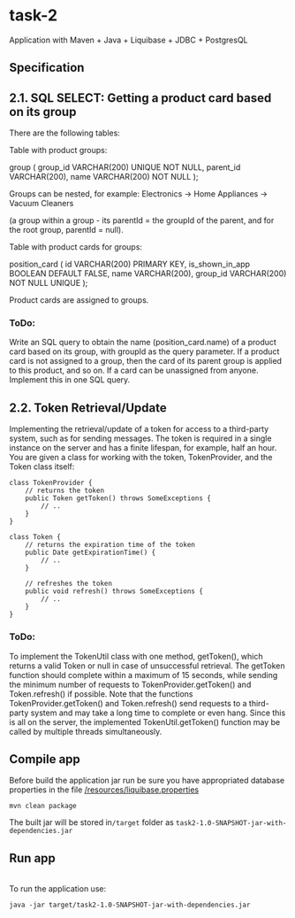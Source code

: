 # task-2

Application with Maven + Java + Liquibase + JDBC + PostgresQL

## Specification

## 2.1. SQL SELECT: Getting a product card based on its group

There are the following tables:

Table with product groups:

group (
  group_id VARCHAR(200) UNIQUE NOT NULL,
  parent_id VARCHAR(200),
  name VARCHAR(200) NOT NULL
);

Groups can be nested, for example: 
Electronics -> 
    Home Appliances -> 
        Vacuum Cleaners 
        
(a group within a group - its parentId = the groupId of the parent, and for the root group, parentId = null).

Table with product cards for groups:

position_card (
  id VARCHAR(200) PRIMARY KEY,
  is_shown_in_app BOOLEAN DEFAULT FALSE,
  name VARCHAR(200),
  group_id VARCHAR(200) NOT NULL UNIQUE
);

Product cards are assigned to groups.
### ToDo:
Write an SQL query to obtain the name (position_card.name) of a product card based on its group, with groupId as the query parameter. 
If a product card is not assigned to a group, then the card of its parent group is applied to this product, and so on. If a card can be unassigned from anyone. Implement this in one SQL query.

## 2.2. Token Retrieval/Update

Implementing the retrieval/update of a token for access to a third-party system, such as for sending messages. 
The token is required in a single instance on the server and has a finite lifespan, for example, half an hour.
You are given a class for working with the token, TokenProvider, and the Token class itself:

```
class TokenProvider {
    // returns the token
    public Token getToken() throws SomeExceptions {
        // ..
    }
}

class Token {
    // returns the expiration time of the token
    public Date getExpirationTime() {
        // ..
    }

    // refreshes the token
    public void refresh() throws SomeExceptions {
        // ..
    }
}
```

### ToDo:
To implement the TokenUtil class with one method, getToken(), which returns a valid Token or null in case of unsuccessful retrieval. 
The getToken function should complete within a maximum of 15 seconds, while sending the minimum number of requests to TokenProvider.getToken() 
and Token.refresh() if possible. Note that the functions TokenProvider.getToken() and Token.refresh() send requests to a third-party system 
and may take a long time to complete or even hang. Since this is all on the server, the implemented TokenUtil.getToken() function may be called 
by multiple threads simultaneously.


## Compile app 
Before build the application jar run be sure you have appropriated database properties in the file <a href="https://github.com/sergei-gots/task-2/blob/master/src/main/resources/liquibase.properties">/resources/liquibase.properties</a>

```
mvn clean package
```

The built jar will be stored in`/target` folder as `task2-1.0-SNAPSHOT-jar-with-dependencies.jar`

## Run app 

<br>
To run the application use:

```
java -jar target/task2-1.0-SNAPSHOT-jar-with-dependencies.jar
```


